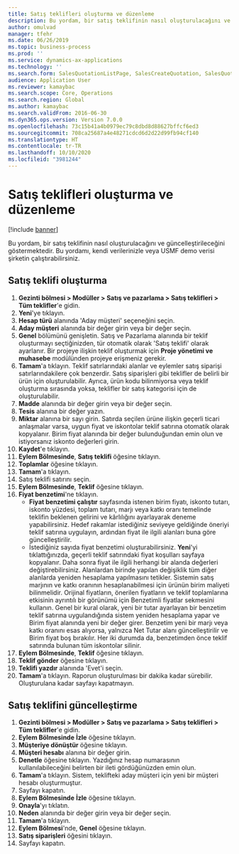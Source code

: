 ```yaml
---
title: Satış teklifleri oluşturma ve düzenleme
description: Bu yordam, bir satış teklifinin nasıl oluşturulacağını ve güncelleştirileceğini göstermektedir.
author: omulvad
manager: tfehr
ms.date: 06/26/2019
ms.topic: business-process
ms.prod: ''
ms.service: dynamics-ax-applications
ms.technology: ''
ms.search.form: SalesQuotationListPage, SalesCreateQuotation, SalesQuotationTable, SalesQuotationTotals, SalesQuotationPriceSimulation, SalesQuotationEditLines, SrsReportViewerForm, smmSetNumSeqIfManual, CustTable, SalesTable, CustQuotationConfirmationJournal, CustQuotationJournal, CustSalesLines, SalesQuotationCopying, SalesQuotationDeleteQuotations, SalesQuotationListPagePreviewPane, SalesQuotationTypeGroup
audience: Application User
ms.reviewer: kamaybac
ms.search.scope: Core, Operations
ms.search.region: Global
ms.author: kamaybac
ms.search.validFrom: 2016-06-30
ms.dyn365.ops.version: Version 7.0.0
ms.openlocfilehash: 73c15b41a4b0979ec79c8dbd8d88627bffcf6ed3
ms.sourcegitcommit: 708ca25687a4e48271cdcd6d2d22d99fb94cf140
ms.translationtype: HT
ms.contentlocale: tr-TR
ms.lasthandoff: 10/10/2020
ms.locfileid: "3981244"
---
```

# <a name="create-and-edit-sales-quotations"></a>Satış teklifleri oluşturma ve düzenleme

[!include [banner](../../includes/banner.md)]

Bu yordam, bir satış teklifinin nasıl oluşturulacağını ve güncelleştirileceğini göstermektedir. Bu yordamı, kendi verilerinizle veya USMF demo verisi şirketin çalıştırabilirsiniz.


## <a name="create-a-sales-quotation"></a>Satış teklifi oluşturma
1. **Gezinti bölmesi > Modüller > Satış ve pazarlama > Satış teklifleri > Tüm teklifler**'e gidin.
2. **Yeni**'ye tıklayın.
3. **Hesap türü** alanında 'Aday müşteri' seçeneğini seçin.
4. **Aday müşteri** alanında bir değer girin veya bir değer seçin.
5. **Genel** bölümünü genişletin. Satış ve Pazarlama alanında bir teklif oluşturmayı seçtiğinizden, tür otomatik olarak 'Satış teklifi' olarak ayarlanır. Bir projeye ilişkin teklif oluşturmak için **Proje yönetimi ve muhasebe** modülünden projeye erişmeniz gerekir.
6. **Tamam**'a tıklayın. Teklif satırlarındaki alanlar ve eylemler satış siparişi satırlarındakilere çok benzerdir.   Satış siparişleri gibi teklifler de belirli bir ürün için oluşturulabilir. Ayrıca, ürün kodu bilinmiyorsa veya teklif oluşturma sırasında yoksa, teklifler bir satış kategorisi için de oluşturulabilir.     
7. **Madde** alanında bir değer girin veya bir değer seçin.
8. **Tesis** alanına bir değer yazın.
9. **Miktar** alanına bir sayı girin. Satırda seçilen ürüne ilişkin geçerli ticari anlaşmalar varsa, uygun fiyat ve iskontolar teklif satırına otomatik olarak kopyalanır. Birim fiyat alanında bir değer bulunduğundan emin olun ve istiyorsanız iskonto değerleri girin. 
10. **Kaydet**'e tıklayın.
11. **Eylem Bölmesinde**, **Satış teklifi** öğesine tıklayın.
12. **Toplamlar** öğesine tıklayın.
13. **Tamam**'a tıklayın.
14. Satış teklifi satırını seçin.
15. **Eylem Bölmesinde**, **Teklif** öğesine tıklayın.
16. **Fiyat benzetimi**'ne tıklayın.
    - **Fiyat benzetimi çalıştır** sayfasında istenen birim fiyatı, iskonto tutarı, iskonto yüzdesi, toplam tutarı, marjı veya katkı oranı temelinde teklifin beklenen gelirini ve kârlılığını ayarlayarak deneme yapabilirsiniz. Hedef rakamlar istediğiniz seviyeye geldiğinde öneriyi teklif satırına uygulayın, ardından fiyat ile ilgili alanları buna göre güncelleştirilir.  
    - İstediğiniz sayıda fiyat benzetimi oluşturabilirsiniz. **Yeni**'yi tıklattığınızda, geçerli teklif satırındaki fiyat koşulları sayfaya kopyalanır. Daha sonra fiyat ile ilgili herhangi bir alanda değerleri değiştirebilirsiniz. Alanlardan birinde yapılan değişiklik tüm diğer alanlarda yeniden hesaplama yapılmasını tetikler. Sistemin satış marjının ve katkı oranının hesaplanabilmesi için ürünün birim maliyeti bilinmelidir. Orijinal fiyatların, önerilen fiyatların ve teklif toplamlarına etkisinin ayrıntılı bir görünümü için Benzetimli fiyatlar sekmesini kullanın. Genel bir kural olarak, yeni bir tutar ayarlayan bir benzetim teklif satırına uygulandığında sistem yeniden hesaplama yapar ve Birim fiyat alanında yeni bir değer girer. Benzetim yeni bir marjı veya katkı oranını esas alıyorsa, yalnızca Net Tutar alanı güncelleştirilir ve Birim fiyat boş bırakılır. Her iki durumda da, benzetimden önce teklif satırında bulunan tüm iskontolar silinir.
17. **Eylem Bölmesinde**, **Teklif** öğesine tıklayın.
18. **Teklif gönder** öğesine tıklayın.
19. **Teklifi yazdır** alanında 'Evet'i seçin.
20. **Tamam**'a tıklayın. Raporun oluşturulması bir dakika kadar sürebilir. Oluşturulana kadar sayfayı kapatmayın.

## <a name="update-a-sales-quotation"></a>Satış teklifini güncelleştirme
1. **Gezinti bölmesi > Modüller > Satış ve pazarlama > Satış teklifleri > Tüm teklifler**'e gidin.
2. **Eylem Bölmesinde** **İzle** öğesine tıklayın.
3. **Müşteriye dönüştür** öğesine tıklayın.
4. **Müşteri hesabı** alanına bir değer girin.
5. **Denetle** öğesine tıklayın. Yazdığınız hesap numarasının kullanılabileceğini belirten bir ileti gördüğünüzden emin olun.  
6. **Tamam**'a tıklayın. Sistem, teklifteki aday müşteri için yeni bir müşteri hesabı oluşturmuştur.  
7. Sayfayı kapatın.
8. **Eylem Bölmesinde** **İzle** öğesine tıklayın.
9. **Onayla**'yı tıklatın.
10. **Neden** alanında bir değer girin veya bir değer seçin.
11. **Tamam**'a tıklayın.
12. **Eylem Bölmesi**'nde, **Genel** öğesine tıklayın.
13. **Satış siparişleri** öğesini tıklayın.
14. Sayfayı kapatın.

